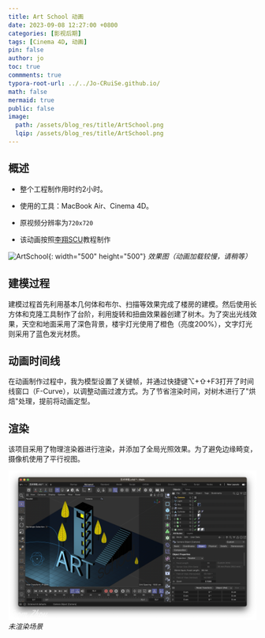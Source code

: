 ```yaml
---
title: Art School 动画
date: 2023-09-08 12:27:00 +0800
categories: [影视后期]
tags: [Cinema 4D, 动画]
pin: false
author: jo
toc: true
commments: true
typora-root-url: ../../Jo-CRuiSe.github.io/
math: false
mermaid: true
public: false
image: 
  path: /assets/blog_res/title/ArtSchool.png
  lqip: /assets/blog_res/title/ArtSchool.png
---
```

## 概述

- 整个工程制作用时约2小时。

- 使用的工具：MacBook Air、Cinema 4D。

- 原视频分辨率为`720x720`

- 该动画按照[李翔SCU](https://www.bilibili.com/video/BV177411P7d1/?spm_id_from=333.999.0.0&vd_source=27f8535b972612917de0cca10f45313f)教程制作

![ArtSchool](/assets/blog_res/2023-09-08-ArtSchool.assets/ArtSchool.gif){: width="500" height="500"}
_效果图（动画加载较慢，请稍等）_

## 建模过程

建模过程首先利用基本几何体和布尔、扫描等效果完成了楼房的建模。然后使用长方体和克隆工具制作了台阶，利用旋转和扭曲效果器创建了树木。为了突出光线效果，天空和地面采用了深色背景，楼宇灯光使用了橙色（亮度200%），文字灯光则采用了蓝色发光材质。

## 动画时间线

在动画制作过程中，我为模型设置了关键帧，并通过快捷键⌥+⇧+F3打开了时间线窗口（F-Curve），以调整动画过渡方式。为了节省渲染时间，对树木进行了"烘焙"处理，提前将动画定型。

## 渲染

该项目采用了物理渲染器进行渲染，并添加了全局光照效果。为了避免边缘畸变，摄像机使用了平行视图。

![ArtSchoolUnrendered](/assets/blog_res/2023-09-08-ArtSchool.assets/ArtSchoolUnrendered.png)
_未渲染场景_

